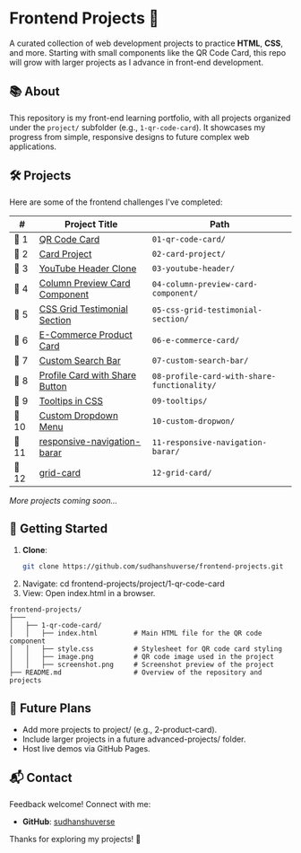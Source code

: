 # Frontend Projects 🌟

A curated collection of web development projects to practice **HTML**, **CSS**, and more. Starting with small components like the QR Code Card, this repo will grow with larger projects as I advance in front-end development.

## 📚 About

This repository is my front-end learning portfolio, with all projects organized under the `project/` subfolder (e.g., `1-qr-code-card`). It showcases my progress from simple, responsive designs to future complex web applications.

## 🛠️ Projects

Here are some of the frontend challenges I've completed:

| #   | Project Title                                             | Path                                            |
|-----|-----------------------------------------------------------|-------------------------------------------------|
| 🔹 1 | [QR Code Card](./01-qr-code-card)                         | `01-qr-code-card/`                              |
| 🔹 2 | [Card Project](./02-card-project)                         | `02-card-project/`                              |
| 🔹 3 | [YouTube Header Clone](./03-youtube-header)              | `03-youtube-header/`                            |
| 🔹 4 | [Column Preview Card Component](./04-column-preview-card-component) | `04-column-preview-card-component/`     |
| 🔹 5 | [CSS Grid Testimonial Section](./05-css-grid-testimonial-section) | `05-css-grid-testimonial-section/`     |
| 🔹 6 | [E-Commerce Product Card](./06-e-commerce-card)          | `06-e-commerce-card/`                           |
| 🔹 7 | [Custom Search Bar](./07-custom-search-bar)              | `07-custom-search-bar/`                         |
| 🔹 8 | [Profile Card with Share Button](./08-profile-card-with-share-functionality) | `08-profile-card-with-share-functionality/` |
| 🔹 9 | [Tooltips in CSS](./09-tooltips)                         | `09-tooltips/`                                  |
| 🔹 10| [Custom Dropdown Menu](./10-custom-dropwon)              | `10-custom-dropwon/`                            |
| 🔹 11| [responsive-navigation-barar](./11-responsive-navigation-barar) | `11-responsive-navigation-barar/`        |
| 🔹 12| [grid-card](./12-grid-card)              | `12-grid-card/`                            |


*More projects coming soon...*

## 🚀 Getting Started

1. **Clone**:
   ```bash
   git clone https://github.com/sudhanshuverse/frontend-projects.git

2.  Navigate: cd frontend-projects/project/1-qr-code-card
3.  View: Open index.html in a browser.

```
frontend-projects/
├───
│   ├── 1-qr-code-card/
│   │   ├── index.html         # Main HTML file for the QR code component
│   │   ├── style.css          # Stylesheet for QR code card styling
│   │   ├── image.png          # QR code image used in the project
│   │   ├── screenshot.png     # Screenshot preview of the project
├── README.md                  # Overview of the repository and projects
```

## 🌱 Future Plans
- Add more projects to project/ (e.g., 2-product-card).
- Include larger projects in a future advanced-projects/ folder.
- Host live demos via GitHub Pages.


## 📬 Contact

Feedback welcome! Connect with me:

- **GitHub**: [sudhanshuverse](https://github.com/sudhanshuverse)

Thanks for exploring my projects! 🚀
